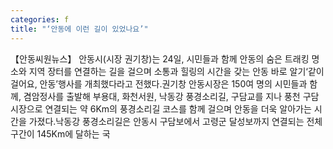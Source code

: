 ```yaml
---
categories: f
title: "‘안동에 이런 길이 있었나요’"
---
```

【안동씨원뉴스】 안동시(시장 권기창)는 24일, 시민들과 함께 안동의 숨은 트래킹 명소와 지역 장터를 연결하는 길을 걸으며 소통과 힐링의 시간을 갖는 안동 바로 알기‘같이 걸어요, 안동’행사를 개최했다라고 전했다.권기창 안동시장은 150여 명의 시민들과 함께, 겸암정사를 출발해 부용대, 화천서원, 낙동강 풍경소리길, 구담교를 지나 풍천 구담시장으로 연결되는 약 6Km의 풍경소리길 코스를 함께 걸으며 안동을 더욱 알아가는 시간을 가졌다.낙동강 풍경소리길은 안동시 구담보에서 고령군 달성보까지 연결되는 전체 구간이 145Km에 달하는 국